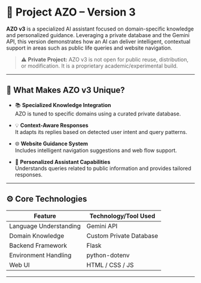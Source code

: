 # 🤖 Project AZO – Version 3

**AZO v3** is a specialized AI assistant focused on domain-specific knowledge and personalized guidance. Leveraging a private database and the Gemini API, this version demonstrates how an AI can deliver intelligent, contextual support in areas such as public life queries and website navigation.

> ⚠️ **Private Project:** AZO v3 is not open for public reuse, distribution, or modification. It is a proprietary academic/experimental build.

---

## 🧠 What Makes AZO v3 Unique?

- 📚 **Specialized Knowledge Integration**  
  AZO is tuned to specific domains using a curated private database.

- 💡 **Context-Aware Responses**  
  It adapts its replies based on detected user intent and query patterns.

- 🌐 **Website Guidance System**  
  Includes intelligent navigation suggestions and web flow support.

- 👤 **Personalized Assistant Capabilities**  
  Understands queries related to public information and provides tailored responses.

---

## ⚙️ Core Technologies

| Feature                | Technology/Tool Used         |
|------------------------|------------------------------|
| Language Understanding | Gemini API                   |
| Domain Knowledge       | Custom Private Database      |
| Backend Framework      | Flask                        |
| Environment Handling   | python-dotenv                |
| Web UI                 | HTML / CSS / JS              |

---


